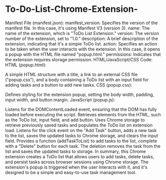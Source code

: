 # To-Do-List-Chrome-Extension-

Manifest File (manifest.json):
manifest_version: Specifies the version of the manifest file. In this case, it's using Manifest V3 (version 3).
name: The name of the extension, which is "ToDo List Extension."
version: The version number of the extension, set to "1.0."
description: A brief description of the extension, indicating that it's a simple ToDo list.
action: Specifies an action to be taken when the user interacts with the extension. In this case, it opens a popup with the HTML file named "popup.html."
permissions: Indicates that the extension requires storage permission.
HTML/JavaScript/CSS Code:
HTML (popup.html):

A simple HTML structure with a title, a link to an external CSS file ("popup.css"), and a body containing a ToDo list with an input field for adding tasks and a button to add new tasks.
CSS (popup.css):

Defines styling for the extension popup, setting the body width, padding, input width, and button margin.
JavaScript (popup.js):

Listens for the DOMContentLoaded event, ensuring that the DOM has fully loaded before executing the script.
Retrieves elements from the HTML, such as the ToDo list, input field, and add button.
Uses Chrome storage to retrieve previously saved tasks and populates the ToDo list on extension load.
Listens for the click event on the "Add Task" button, adds a new task to the list, saves the updated tasks to Chrome storage, and clears the input field.
Provides a function (addTaskToList) to add tasks to the list, complete with a "Delete" button for each task. The deletion removes the task from the list and saves the updated tasks to storage.
In summary, this Chrome extension creates a ToDo list that allows users to add tasks, delete tasks, and persist tasks across browser sessions using Chrome storage. The extension's popup is triggered when the user interacts with it, and it's designed to be a simple and easy-to-use task management tool.





